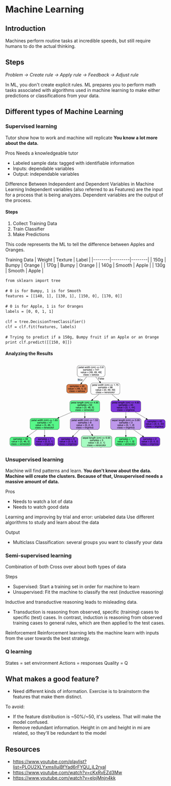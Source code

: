 # Machine Learning

## Introduction

Machines perform routine tasks at incredible speeds, but still require humans to do the actual thinking.

## Steps

*Problem → Create rule → Apply rule → Feedback → Adjust rule*

In ML, you don't create explicit rules. ML prepares you to perform math tasks associated with algorithms used in machine learning to make either predictions or classifications from your data. 

## Different types of Machine Learning

### Supervised learning

Tutor show how to work and machine will replicate
**You know a lot more about the data.**

Pros
Needs a knowledgeable tutor

- Labeled sample data: tagged with identifiable information
- Inputs: dependable variables
- Output: independable variables

Difference Between Independent and Dependent Variables in Machine Learning
Independent variables (also referred to as Features) are the input for a process that is being analyzes. Dependent variables are the output of the process.

#### Steps
1) Collect Training Data
2) Train Classifier
3) Make Predictions

This code represents the ML to tell the difference between Apples and Oranges. 

Training Data
| Weight | Texture | Label  |
|--------|---------|--------|
| 150g   | Bumpy   | Orange |
| 170g   | Bumpy   | Orange |
| 140g   | Smooth  | Apple  |
| 130g   | Smooth  | Apple  |

```
from sklearn import tree

# 0 is for Bumpy, 1 is for Smooth
features = [[140, 1], [130, 1], [150, 0], [170, 0]]

# 0 is for Apple, 1 is for Oranges
labels = [0, 0, 1, 1]

clf = tree.DecisionTreeClassifier()
clf = clf.fit(features, labels)

# Trying to predict if a 150g, Bumpy fruit if an Apple or an Orange 
print clf.predict([[150, 0]])
```

#### Analyzing the Results

![Decision Tree](img/tree.png)



### Unsupervised learning 

Machine will find patterns and learn.
**You don't know about the data. Machine will create the clusters. Because of that, Unsupervised needs a massive amount of data.**

Pros
- Needs to watch a lot of data
- Needs to watch good data

Learning and improving by trial and error: unlabeled data
Use different algorithms to study and learn about the data

Output
- Multiclass Classification: several groups you want to classify your data



### Semi-supervised learning

Combination of both
Cross over about both types of data

Steps
- Supervised: Start a training set in order for machine to learn
- Unsupervised: Fit the machine to classify the rest (inductive reasoning)

Inductive and transductive reasoning leads to misleading data. 
- Transduction is reasoning from observed, specific (training) cases to specific (test) cases. In contrast, induction is reasoning from observed training cases to general rules, which are then applied to the test cases.

Reinforcement
Reinforcement learning lets the machine learn with inputs from the user towards the best strategy.

### Q learning
States = set environment
Actions = responses
Quality = Q


## What makes a good feature?

- Need different kinds of information. Exercise is to brainstorm the features that make them distinct. 

To avoid:
- If the feature distribution is ~50%/~50, it's useless. That will make the model confused.
- Remove redundant information. Height in cm and height in mi are related, so they'll be redundant to the model




## Resources
- https://www.youtube.com/playlist?list=PLOU2XLYxmsIIuiBfYad6rFYQU_jL2ryal
- https://www.youtube.com/watch?v=cKxRvEZd3Mw
- https://www.youtube.com/watch?v=elojMnjn4kk
